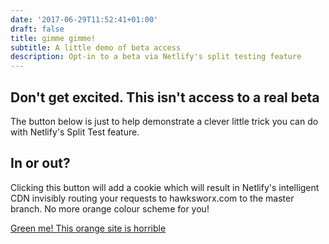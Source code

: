 ```yaml
---
date: '2017-06-29T11:52:41+01:00'
draft: false
title: gimme gimme!
subtitle: A little demo of beta access
description: Opt-in to a beta via Netlify's split testing feature
---
```



## Don't get excited. This isn't access to a real beta

The button below is just to help demonstrate a clever little trick you can do with Netlify's Split Test feature.


## In or out?

Clicking this button will add a cookie which will result in Netlify's intelligent CDN invisibly routing your requests to hawksworx.com to the master branch. No more orange colour scheme for you!

<a href="#" id="btn-opt-out" class="btn">Green me! This orange site is horrible</a>

